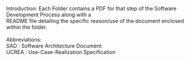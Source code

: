 Introduction:
Each Folder contains a PDF for that step of the Software Development Process along with a <br/>
README file detailing the specific reason/use of the document enclosed within the folder. <br/>
<br/>
Abbreviations: <br/>
SAD : Software Architecture Document <br/>
UCREA : Use-Case-Realization Specification <br/>
